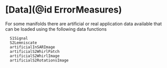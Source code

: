 # [Data](@id ErrorMeasures)
For some manifolds there are artificial or real application data available
that can be loaded using the following data functions

```@docs
  S1Signal
  S2Lemniscate
  artificialInSARImage
  artificialS2WhirlPatch
  artificialS2WhirlImage
  artificialS2RotationsImage
```
